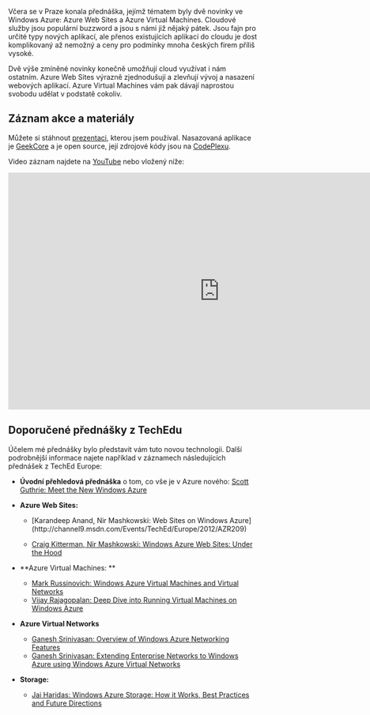 <!-- dcterms:identifier = aspnetcz#394 -->
<!-- dcterms:title = Záznam a materiály k přednášce Azure VM a Web Sites, aneb konečně cloud pro nás ostatní -->
<!-- dcterms:abstract = Záznam středeční akce a slíbené odkazy na další zdroje. -->
<!-- np9:categoryId = 6 -->
<!-- x4w:category = Akce a události -->
<!-- np9:authorId = 1 -->
<!-- np9:authorEmail = michal.valasek@altairis.cz -->
<!-- dcterms:creator = Michal Altair Valášek -->
<!-- dcterms:created = 2012-07-05T15:59:37.757+02:00 -->
<!-- dcterms:dateAccepted = 2012-07-05T15:45:00+02:00 -->
<!-- x4w:pictureWidth = 150 -->
<!-- x4w:pictureHeight = 150 -->
<!-- x4w:pictureUrl = /perex-pictures/20120705-zaznam-a-materialy-k-prednasce-azure-vm-a-web-sites-aneb-konecne-cloud-pro-nas-ostatni.jpg -->

Včera se v Praze konala přednáška, jejímž tématem byly dvě novinky ve Windows Azure: Azure Web Sites a Azure Virtual Machines. Cloudové služby jsou populární buzzword a jsou s námi již nějaký pátek. Jsou fajn pro určité typy nových aplikací, ale přenos existujících aplikací do cloudu je dost komplikovaný až nemožný a ceny pro podmínky mnoha českých firem příliš vysoké.

Dvě výše zmíněné novinky konečně umožňují cloud využívat i nám ostatním. Azure Web Sites výrazně zjednodušují a zlevňují vývoj a nasazení webových aplikací. Azure Virtual Machines vám pak dávají naprostou svobodu udělat v podstatě cokoliv.

## Záznam akce a materiály

Můžete si stáhnout [prezentaci](http://www.cdn.altairis.cz/Prednasky/20120704-AzureWeb.zip), kterou jsem používal. Nasazovaná aplikace je [GeekCore](http://www.geekcore.cz/) a je open source, její zdrojové kódy jsou na [CodePlexu](http://geekcore.codeplex.com/).

Video záznam najdete na [YouTube](http://youtu.be/Qd5OMx9cCqo) nebo vložený níže:

<iframe width="853" height="480" src="http://www.youtube-nocookie.com/embed/Qd5OMx9cCqo" frameborder="0" allowfullscreen="allowfullscreen"></iframe>

## Doporučené přednášky z TechEdu

Účelem mé přednášky bylo představit vám tuto novou technologii. Další podrobnější informace najete například v záznamech následujících přednášek z TechEd Europe:

*   **Úvodní přehledová přednáška** o tom, co vše je v Azure nového: [Scott Guthrie: Meet the New Windows Azure](http://channel9.msdn.com/Events/TechEd/Europe/2012/FDN05) 
*   **Azure Web Sites:**

    *   <div style="text-align: left;">[Karandeep Anand, Nir Mashkowski: Web Sites on Windows Azure](http://channel9.msdn.com/Events/TechEd/Europe/2012/AZR209)</div>

    *   [Craig Kitterman, Nir Mashkowski: Windows Azure Web Sites: Under the Hood](http://channel9.msdn.com/Events/TechEd/Europe/2012/AZR305) 

*   **Azure Virtual Machines: **

    *   [Mark Russinovich: Windows Azure Virtual Machines and Virtual Networks](http://channel9.msdn.com/Events/TechEd/Europe/2012/AZR208) 
    *   [Vijay Rajagopalan: Deep Dive into Running Virtual Machines on Windows Azure](http://channel9.msdn.com/Events/TechEd/Europe/2012/AZR313) 

*   **Azure Virtual Networks**

    *   [Ganesh Srinivasan: Overview of Windows Azure Networking Features](http://channel9.msdn.com/Events/TechEd/Europe/2012/AZR304) 
    *   [Ganesh Srinivasan: Extending Enterprise Networks to Windows Azure using Windows Azure Virtual Networks](http://channel9.msdn.com/Events/TechEd/Europe/2012/AZR316) 

*   **Storage:**

    *   [Jai Haridas: Windows Azure Storage: How it Works, Best Practices and Future Directions](http://channel9.msdn.com/Events/TechEd/Europe/2012/AZR306) 
    